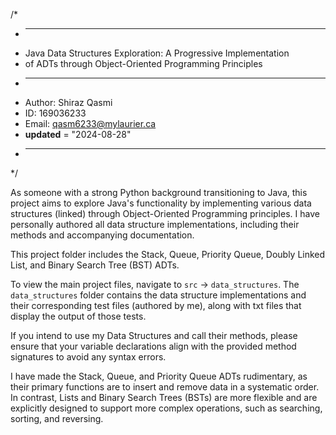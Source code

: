/*
 * -------------------------------------------------------
 * Java Data Structures Exploration: A Progressive Implementation
 * of ADTs through Object-Oriented Programming Principles  
 * -------------------------------------------------------
 * Author: Shiraz Qasmi
 * ID: 169036233
 * Email: qasm6233@mylaurier.ca
 * __updated__ = "2024-08-28"
 * -------------------------------------------------------
 */

As someone with a strong Python background transitioning to Java, this project aims to explore Java's
functionality by implementing various data structures (linked) through  Object-Oriented Programming 
principles. I have
personally  authored all data structure implementations, including their methods and accompanying
documentation.

This project folder includes the Stack, Queue, Priority Queue, Doubly Linked List, and Binary Search Tree 
(BST) ADTs.

To view the main project files, navigate to `src` -> `data_structures`. The `data_structures` folder contains
the data structure implementations and their corresponding test files (authored by me), along with txt files
that display the output of those tests.

If you intend to use my Data Structures and call their methods, please ensure that your variable declarations
align with the provided method signatures to avoid any syntax errors.

I have made the Stack, Queue, and Priority Queue ADTs rudimentary, as their primary functions are to insert
and remove data in a systematic order. In contrast, Lists and Binary Search Trees (BSTs) are more flexible
and are explicitly designed to support more complex operations, such as searching, sorting, and reversing.
